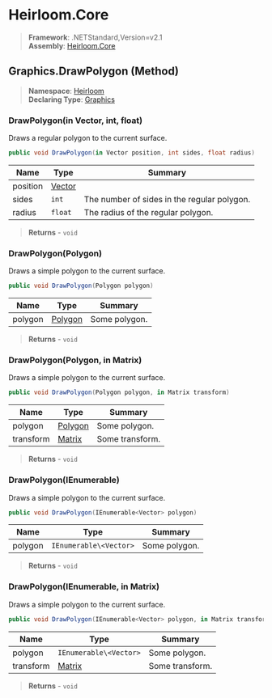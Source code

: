 # Heirloom.Core

> **Framework**: .NETStandard,Version=v2.1  
> **Assembly**: [Heirloom.Core][0]

## Graphics.DrawPolygon (Method)

> **Namespace**: [Heirloom][0]  
> **Declaring Type**: [Graphics][1]

### DrawPolygon(in Vector, int, float)

Draws a regular polygon to the current surface.

```cs
public void DrawPolygon(in Vector position, int sides, float radius)
```

| Name     | Type        | Summary                                     |
|----------|-------------|---------------------------------------------|
| position | [Vector][2] |                                             |
| sides    | `int`       | The number of sides in the regular polygon. |
| radius   | `float`     | The radius of the regular polygon.          |

> **Returns** - `void`

### DrawPolygon(Polygon)

Draws a simple polygon to the current surface.

```cs
public void DrawPolygon(Polygon polygon)
```

| Name    | Type         | Summary       |
|---------|--------------|---------------|
| polygon | [Polygon][3] | Some polygon. |

> **Returns** - `void`

### DrawPolygon(Polygon, in Matrix)

Draws a simple polygon to the current surface.

```cs
public void DrawPolygon(Polygon polygon, in Matrix transform)
```

| Name      | Type         | Summary         |
|-----------|--------------|-----------------|
| polygon   | [Polygon][3] | Some polygon.   |
| transform | [Matrix][4]  | Some transform. |

> **Returns** - `void`

### DrawPolygon(IEnumerable<Vector>)

Draws a simple polygon to the current surface.

```cs
public void DrawPolygon(IEnumerable<Vector> polygon)
```

| Name    | Type                   | Summary       |
|---------|------------------------|---------------|
| polygon | `IEnumerable\<Vector>` | Some polygon. |

> **Returns** - `void`

### DrawPolygon(IEnumerable<Vector>, in Matrix)

Draws a simple polygon to the current surface.

```cs
public void DrawPolygon(IEnumerable<Vector> polygon, in Matrix transform)
```

| Name      | Type                   | Summary         |
|-----------|------------------------|-----------------|
| polygon   | `IEnumerable\<Vector>` | Some polygon.   |
| transform | [Matrix][4]            | Some transform. |

> **Returns** - `void`

[0]: ../../../Heirloom.Core.md
[1]: ../Graphics.md
[2]: ../Vector.md
[3]: ../../Heirloom.Geometry/Polygon.md
[4]: ../Matrix.md
